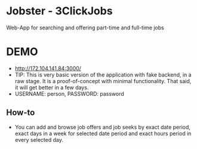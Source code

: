 # Jobster - 3ClickJobs
Web-App for searching and offering part-time and full-time jobs

# DEMO
  
* http://172.104.141.84:3000/
* TIP: This is very basic version of the application with fake backend, in a raw stage. It is a proof-of-concept with minimal functionality. That said, it will get better in a few days.
* USERNAME: person, PASSWORD: password
  
## How-to  
  
* You can add and browse job offers and job seeks by exact date period, exact days in a week for selected date period and exact hours period in every selected day.
